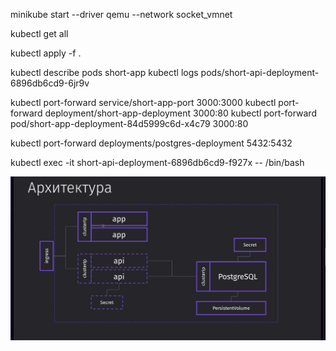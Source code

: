 <!--
НА докер драйвере не работает ингресс и NodePort, qemu самый стабильный на маке любой версии (да и на винде походу тоже), но без --network socket_vmnet не будет работать ингресс и NodePort
Для ингресса обязательно включить аддон и прописать домент в /etc/hosts
brew install socket_vmnet
brew tap homebrew/services
HOMEBREW=$(which brew) && sudo ${HOMEBREW} services start socket_vmnet

mkdir -p ${HOMEBREW_PREFIX}/var/run
sudo ${HOMEBREW_PREFIX}/opt/socket_vmnet/bin/socket_vmnet --vmnet-gateway=192.168.105.1 ${HOMEBREW_PREFIX}/var/run/socket_vmnet
-->

minikube start --driver qemu --network socket_vmnet

<!--
лагает, иногда перед придется написать
rm -rf ~/.minikube
 -->

kubectl get all

kubectl apply -f .

kubectl describe pods short-app
kubectl logs pods/short-api-deployment-6896db6cd9-6jr9v

kubectl port-forward service/short-app-port 3000:3000
kubectl port-forward deployment/short-app-deployment 3000:80
kubectl port-forward pod/short-app-deployment-84d5999c6d-x4c79 3000:80

kubectl port-forward deployments/postgres-deployment 5432:5432

kubectl exec -it short-api-deployment-6896db6cd9-f927x -- /bin/bash

![Alt text](image.png)

<!-- Нужно выполнить миграцию по созданию таблицы в поде с постгрей (иначе будет 500 от бека)
CREATE TABLE "Link" (
	"id" serial NOT NULL,
	"url" TEXT NOT NULL,
	"hash" TEXT NOT NULL
)
-->
